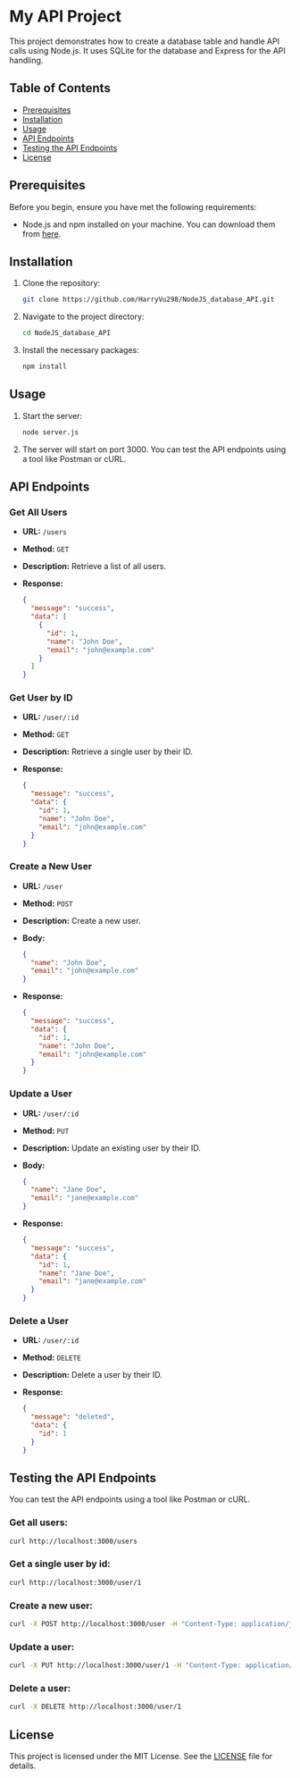 
# My API Project

This project demonstrates how to create a database table and handle API calls using Node.js. It uses SQLite for the database and Express for the API handling.

## Table of Contents

- [Prerequisites](#prerequisites)
- [Installation](#installation)
- [Usage](#usage)
- [API Endpoints](#api-endpoints)
- [Testing the API Endpoints](#testing-the-api-endpoints)
- [License](#license)

## Prerequisites

Before you begin, ensure you have met the following requirements:

- Node.js and npm installed on your machine. You can download them from [here](https://nodejs.org/).

## Installation

1. Clone the repository:

   ```bash
   git clone https://github.com/HarryVu298/NodeJS_database_API.git
   ```

2. Navigate to the project directory:

   ```bash
   cd NodeJS_database_API
   ```

3. Install the necessary packages:

   ```bash
   npm install
   ```

## Usage

1. Start the server:

   ```bash
   node server.js
   ```

2. The server will start on port 3000. You can test the API endpoints using a tool like Postman or cURL.

## API Endpoints

### Get All Users

- **URL:** `/users`
- **Method:** `GET`
- **Description:** Retrieve a list of all users.
- **Response:**

  ```json
  {
    "message": "success",
    "data": [
      {
        "id": 1,
        "name": "John Doe",
        "email": "john@example.com"
      }
    ]
  }
  ```

### Get User by ID

- **URL:** `/user/:id`
- **Method:** `GET`
- **Description:** Retrieve a single user by their ID.
- **Response:**

  ```json
  {
    "message": "success",
    "data": {
      "id": 1,
      "name": "John Doe",
      "email": "john@example.com"
    }
  }
  ```

### Create a New User

- **URL:** `/user`
- **Method:** `POST`
- **Description:** Create a new user.
- **Body:**

  ```json
  {
    "name": "John Doe",
    "email": "john@example.com"
  }
  ```

- **Response:**

  ```json
  {
    "message": "success",
    "data": {
      "id": 1,
      "name": "John Doe",
      "email": "john@example.com"
    }
  }
  ```

### Update a User

- **URL:** `/user/:id`
- **Method:** `PUT`
- **Description:** Update an existing user by their ID.
- **Body:**

  ```json
  {
    "name": "Jane Doe",
    "email": "jane@example.com"
  }
  ```

- **Response:**

  ```json
  {
    "message": "success",
    "data": {
      "id": 1,
      "name": "Jane Doe",
      "email": "jane@example.com"
    }
  }
  ```

### Delete a User

- **URL:** `/user/:id`
- **Method:** `DELETE`
- **Description:** Delete a user by their ID.
- **Response:**

  ```json
  {
    "message": "deleted",
    "data": {
      "id": 1
    }
  }
  ```

## Testing the API Endpoints

You can test the API endpoints using a tool like Postman or cURL.

### Get all users:

```bash
curl http://localhost:3000/users
```

### Get a single user by id:

```bash
curl http://localhost:3000/user/1
```

### Create a new user:

```bash
curl -X POST http://localhost:3000/user -H "Content-Type: application/json" -d '{"name":"John Doe","email":"john@example.com"}'
```

### Update a user:

```bash
curl -X PUT http://localhost:3000/user/1 -H "Content-Type: application/json" -d '{"name":"Jane Doe","email":"jane@example.com"}'
```

### Delete a user:

```bash
curl -X DELETE http://localhost:3000/user/1
```

## License

This project is licensed under the MIT License. See the [LICENSE](LICENSE) file for details.
